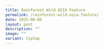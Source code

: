 ```yaml
---
title: Rainforest Wild ASIA Feature
permalink: /rainforest-wild-asia-feature/
date: 2025-06-06
layout: post
description: ""
image: ""
variant: tiptap
---
```

